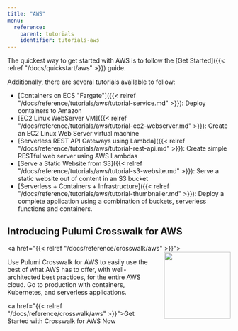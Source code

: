 ```yaml
---
title: "AWS"
menu:
  reference:
    parent: tutorials
    identifier: tutorials-aws
---
```


The quickest way to get started with AWS is to follow the [Get Started]({{< relref "/docs/quickstart/aws" >}}) guide.

Additionally, there are several tutorials available to follow:

* [Containers on ECS "Fargate"]({{< relref "/docs/reference/tutorials/aws/tutorial-service.md" >}}): Deploy containers to Amazon
* [EC2 Linux WebServer VM]({{< relref "/docs/reference/tutorials/aws/tutorial-ec2-webserver.md" >}}): Create an EC2 Linux Web Server virtual machine
* [Serverless REST API Gateways using Lambda]({{< relref "/docs/reference/tutorials/aws/tutorial-rest-api.md" >}}): Create simple RESTful web server using AWS Lambdas
* [Serve a Static Website from S3]({{< relref "/docs/reference/tutorials/aws/tutorial-s3-website.md" >}}): Serve a static website out of content in an S3 bucket
* [Serverless + Containers + Infrastructure]({{< relref "/docs/reference/tutorials/aws/tutorial-thumbnailer.md" >}}): Deploy a complete  application using a combination of buckets, serverless functions and containers.

## Introducing Pulumi Crosswalk for AWS

<a href="{{< relref "/docs/reference/crosswalk/aws" >}}">
    <img src="/images/docs/reference/crosswalk/aws/logo.svg" width="150" align="right" style="margin-left: 16px">
</a>

Use Pulumi Crosswalk for AWS to easily use the best of what AWS has to offer, with
well-architected best practices, for the entire AWS cloud. Go to production
with containers, Kubernetes, and serverless applications.

<a href="{{< relref "/docs/reference/crosswalk/aws" >}}">Get Started with Crosswalk for AWS Now</a>
